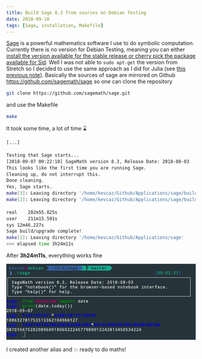 ```yaml
---
title: Build Sage 8.3 from sources on Debian Testing
date: 2018-09-10
tags: [Sage, installation, Makefile]
---
```



[Sage](http://www.sagemath.org/) is a powerful mathematics software I use
to do symbolic computation. Currently there is no version for Debian
Testing, meaning you can either [install the version available for the stable
release or cherry pick the package available for Sid](https://packages.debian.org/search?keywords=sagemath).
Well I was not able to `sudo apt-get` the version from Stretch so I decided
to use the same approach as I did for Julia (see [this previous note](/notes/julia/juliav1)).
Basically the sources of sage are mirrored on Github https://github.com/sagemath/sage
so one can clone the repository

```sh
git clone https://github.com/sagemath/sage.git
```

and use the Makefile

```sh
make
```

It took some time, a lot of time :hourglass:


```sh
[...]

Testing that Sage starts...
[2018-09-07 00:22:10] SageMath version 8.3, Release Date: 2018-08-03
This looks like the first time you are running Sage.
Cleaning up, do not interrupt this.
Done cleaning.
Yes, Sage starts.
make[3]: Leaving directory '/home/kevcaz/Github/Applications/sage/build/make'
make[2]: Leaving directory '/home/kevcaz/Github/Applications/sage/build/make'

real	202m55.825s
user	211m15.591s
sys	12m46.227s
Sage build/upgrade complete!
make[1]: Leaving directory '/home/kevcaz/Github/Applications/sage'
>>> elapsed time 3h24m11s
```

After **3h24m11s**, everything works fine

![](/notes/sage/sageV8-3.png)

I created another alias and :boom: ready to do maths!
